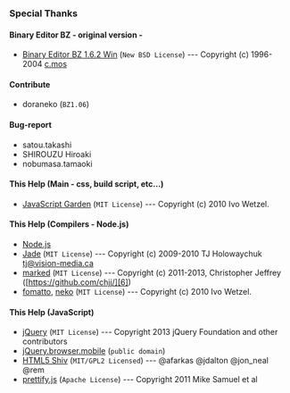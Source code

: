 ### Special Thanks

#### Binary Editor BZ - original version -
 - [Binary Editor BZ 1.6.2 Win][1] (`New BSD License`) ---    Copyright (c) 1996-2004 [c.mos][2]

#### Contribute
 - doraneko (`BZ1.06`)

#### Bug-report
 - satou.takashi
 - SHIROUZU Hiroaki
 - nobumasa.tamaoki

#### This Help (Main - css, build script, etc...)
 - [JavaScript Garden][3] (`MIT License`) ---    Copyright (c) 2010 Ivo Wetzel.

#### This Help (Compilers - Node.js)
 - [Node.js][4]
 - [Jade][5] (`MIT License`) ---     Copyright (c) 2009-2010 TJ Holowaychuk <tj@vision-media.ca>
 - [marked][6] (`MIT License`) ---    Copyright (c) 2011-2013, Christopher Jeffrey ([https://github.com/chjj/][6])
 - [fomatto][7], [neko][8] (`MIT License`) ---    Copyright (c) 2010 Ivo Wetzel.

#### This Help (JavaScript)
 - [jQuery][9] (`MIT License`) --- Copyright 2013 jQuery Foundation and other contributors
 - [jQuery.browser.mobile][10] (`public domain`)
 - [HTML5 Shiv][11] (`MIT/GPL2 Licensed`) ---    @afarkas @jdalton @jon_neal @rem
 - [prettify.js][12] (`Apache License`) ---    Copyright 2011 Mike Samuel et al


[1]: http://www.vcraft.jp/soft/bz.html
[2]: http://www.vcraft.jp/index.html
[3]: https://github.com/BonsaiDen/JavaScript-Garden
[4]: http://nodejs.org/
[5]: https://github.com/visionmedia/jade/
[6]: https://github.com/chjj/
[7]: https://github.com/BonsaiDen/Fomatto
[8]: https://github.com/BonsaiDen/neko.js
[9]: http://jquery.com/
[10]: http://detectmobilebrowser.com/
[11]: https://github.com/aFarkas/html5shiv
[12]: http://code.google.com/p/google-code-prettify/
